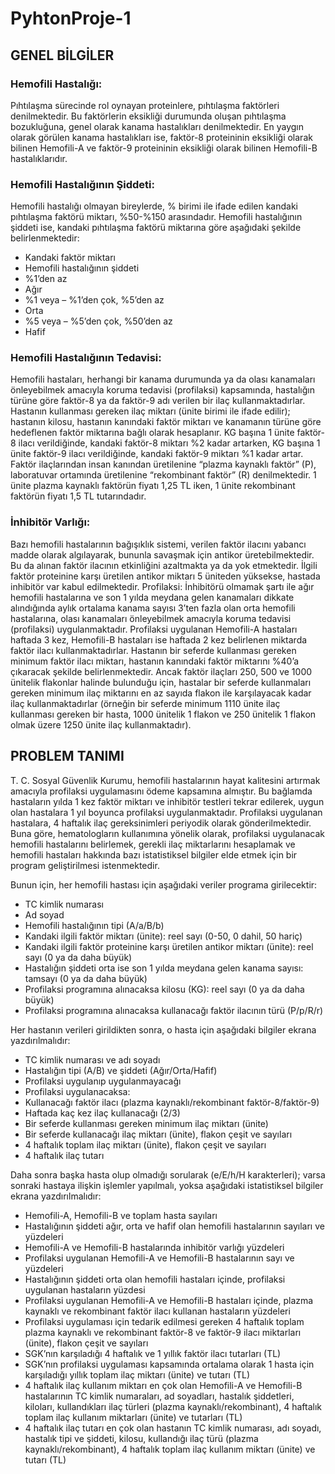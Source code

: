 # PyhtonProje-1

## GENEL BİLGİLER

### Hemofili Hastalığı:
Pıhtılaşma sürecinde rol oynayan proteinlere, pıhtılaşma faktörleri denilmektedir. Bu faktörlerin eksikliği durumunda oluşan pıhtılaşma bozukluğuna, genel olarak kanama hastalıkları denilmektedir. En yaygın olarak görülen kanama hastalıkları ise, faktör-8 proteininin eksikliği olarak bilinen Hemofili-A ve faktör-9 proteininin eksikliği olarak bilinen Hemofili-B hastalıklarıdır.

### Hemofili Hastalığının Şiddeti:
Hemofili hastalığı olmayan bireylerde, % birimi ile ifade edilen kandaki pıhtılaşma faktörü miktarı, %50-%150 arasındadır. Hemofili hastalığının şiddeti ise, kandaki pıhtılaşma faktörü miktarına göre aşağıdaki şekilde belirlenmektedir:
- Kandaki faktör miktarı
- Hemofili hastalığının şiddeti
- %1’den az
- Ağır
- %1 veya – %1’den çok, %5’den az
- Orta
- %5 veya – %5’den çok, %50’den az
- Hafif

### Hemofili Hastalığının Tedavisi: 
Hemofili hastaları, herhangi bir kanama durumunda ya da olası kanamaları önleyebilmek amacıyla koruma tedavisi (profilaksi) kapsamında, hastalığın türüne göre faktör-8 ya da faktör-9 adı verilen bir ilaç kullanmaktadırlar. Hastanın kullanması gereken ilaç miktarı (ünite birimi ile ifade edilir); hastanın kilosu, hastanın kanındaki faktör miktarı ve kanamanın türüne göre hedeflenen faktör miktarına bağlı olarak hesaplanır. KG başına 1 ünite faktör-8 ilacı verildiğinde, kandaki faktör-8 miktarı %2 kadar artarken, KG başına 1 ünite faktör-9 ilacı verildiğinde, kandaki faktör-9 miktarı %1 kadar artar. Faktör ilaçlarından insan kanından üretilenine “plazma kaynaklı faktör” (P), laboratuvar ortamında üretilenine “rekombinant faktör” (R) denilmektedir. 1 ünite plazma kaynaklı faktörün fiyatı 1,25 TL iken, 1 ünite rekombinant faktörün fiyatı 1,5 TL tutarındadır.

### İnhibitör Varlığı: 
Bazı hemofili hastalarının bağışıklık sistemi, verilen faktör ilacını yabancı madde olarak algılayarak, bununla savaşmak için antikor üretebilmektedir. Bu da alınan faktör ilacının etkinliğini azaltmakta ya da yok etmektedir. İlgili faktör proteinine karşı üretilen antikor miktarı 5 üniteden yüksekse, hastada inhibitör var kabul edilmektedir.
Profilaksi: İnhibitörü olmamak şartı ile ağır hemofili hastalarına ve son 1 yılda meydana gelen kanamaları dikkate alındığında aylık ortalama kanama sayısı 3’ten fazla olan orta hemofili hastalarına, olası kanamaları önleyebilmek amacıyla koruma tedavisi (profilaksi) uygulanmaktadır. Profilaksi uygulanan Hemofili-A hastaları haftada 3 kez, Hemofili-B hastaları ise haftada 2 kez belirlenen miktarda faktör ilacı kullanmaktadırlar. Hastanın bir seferde kullanması gereken minimum faktör ilacı miktarı, hastanın kanındaki faktör miktarını %40’a çıkaracak şekilde belirlenmektedir. Ancak faktör ilaçları 250, 500 ve 1000 ünitelik flakonlar halinde bulunduğu için, hastalar bir seferde kullanmaları gereken minimum ilaç miktarını en az sayıda flakon ile karşılayacak kadar ilaç kullanmaktadırlar (örneğin bir seferde
minimum 1110 ünite ilaç kullanması gereken bir hasta, 1000 ünitelik 1 flakon ve 250 ünitelik 1 flakon olmak üzere 1250 ünite ilaç kullanmaktadır).

## PROBLEM TANIMI
T. C. Sosyal Güvenlik Kurumu, hemofili hastalarının hayat kalitesini artırmak amacıyla profilaksi uygulamasını ödeme kapsamına almıştır. Bu bağlamda hastaların yılda 1 kez faktör miktarı ve inhibitör testleri tekrar edilerek, uygun olan hastalara 1 yıl boyunca profilaksi uygulanmaktadır. Profilaksi uygulanan hastalara, 4 haftalık ilaç gereksinimleri periyodik olarak gönderilmektedir. Buna göre, hematologların kullanımına yönelik olarak, profilaksi uygulanacak hemofili hastalarını belirlemek, gerekli ilaç miktarlarını hesaplamak ve hemofili hastaları hakkında bazı istatistiksel bilgiler elde etmek için bir program geliştirilmesi istenmektedir. 

Bunun için, her hemofili hastası için aşağıdaki veriler programa girilecektir:
- TC kimlik numarası
- Ad soyad
- Hemofili hastalığının tipi (A/a/B/b)
- Kandaki ilgili faktör miktarı (ünite): reel sayı (0-50, 0 dahil, 50 hariç)
- Kandaki ilgili faktör proteinine karşı üretilen antikor miktarı (ünite): reel sayı (0 ya da daha büyük)
- Hastalığın şiddeti orta ise son 1 yılda meydana gelen kanama sayısı: tamsayı (0 ya da daha büyük)
- Profilaksi programına alınacaksa kilosu (KG): reel sayı (0 ya da daha büyük)
- Profilaksi programına alınacaksa kullanacağı faktör ilacının türü (P/p/R/r)

Her hastanın verileri girildikten sonra, o hasta için aşağıdaki bilgiler ekrana yazdırılmalıdır:
- TC kimlik numarası ve adı soyadı
- Hastalığın tipi (A/B) ve şiddeti (Ağır/Orta/Hafif)
- Profilaksi uygulanıp uygulanmayacağı
- Profilaksi uygulanacaksa:
- Kullanacağı faktör ilacı (plazma kaynaklı/rekombinant faktör-8/faktör-9)
- Haftada kaç kez ilaç kullanacağı (2/3)
- Bir seferde kullanması gereken minimum ilaç miktarı (ünite)
- Bir seferde kullanacağı ilaç miktarı (ünite), flakon çeşit ve sayıları
- 4 haftalık toplam ilaç miktarı (ünite), flakon çeşit ve sayıları
- 4 haftalık ilaç tutarı

Daha sonra başka hasta olup olmadığı sorularak (e/E/h/H karakterleri); varsa sonraki hastaya ilişkin işlemler yapılmalı, yoksa aşağıdaki istatistiksel bilgiler ekrana yazdırılmalıdır:
- Hemofili-A, Hemofili-B ve toplam hasta sayıları
- Hastalığının şiddeti ağır, orta ve hafif olan hemofili hastalarının sayıları ve yüzdeleri
- Hemofili-A ve Hemofili-B hastalarında inhibitör varlığı yüzdeleri
- Profilaksi uygulanan Hemofili-A ve Hemofili-B hastalarının sayı ve yüzdeleri
- Hastalığının şiddeti orta olan hemofili hastaları içinde, profilaksi uygulanan hastaların yüzdesi
- Profilaksi uygulanan Hemofili-A ve Hemofili-B hastaları içinde, plazma kaynaklı ve rekombinant faktör ilacı kullanan hastaların yüzdeleri
- Profilaksi uygulaması için tedarik edilmesi gereken 4 haftalık toplam plazma kaynaklı ve rekombinant faktör-8 ve faktör-9 ilacı miktarları (ünite), flakon çeşit ve sayıları
- SGK’nın karşıladığı 4 haftalık ve 1 yıllık faktör ilacı tutarları (TL)
- SGK’nın profilaksi uygulaması kapsamında ortalama olarak 1 hasta için karşıladığı yıllık toplam ilaç miktarı (ünite) ve tutarı (TL)
- 4 haftalık ilaç kullanım miktarı en çok olan Hemofili-A ve Hemofili-B hastalarının TC kimlik numaraları, ad soyadları, hastalık şiddetleri, kiloları, kullandıkları ilaç türleri (plazma kaynaklı/rekombinant), 4 haftalık toplam ilaç kullanım miktarları (ünite) ve tutarları (TL)
- 4 haftalık ilaç tutarı en çok olan hastanın TC kimlik numarası, adı soyadı, hastalık tipi ve şiddeti, kilosu, kullandığı ilaç türü (plazma kaynaklı/rekombinant), 4 haftalık toplam ilaç kullanım miktarı (ünite) ve tutarı (TL)


